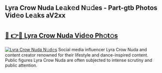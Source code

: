 ## Lyra Crow Nuda Le𝚊k𝚎d N𝚞𝚍es - Part-gtb Photos Vid𝚎o Le𝚊ks aV2xx

# <h2><a href="http://fbegwg9.evod.top/?m=Lyra+Crow+Nuda">🔗 👉🔴 Lyra Crow Nuda Vid𝚎o Ph𝚘t𝚘s</a></h2>

[![Lyra Crow Nuda N𝚞d𝚎s](https://i.imgur.com/8V9OHl7.gif)](http://fbegwg9.evod.top/?m=Lyra+Crow+Nuda)
Social media influencer Lyra Crow Nuda and content creator renowned for their lifestyle and dance-inspired content. Public figures Lyra Crow Nuda are often subjected to intense scrutiny and public attention. 
